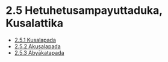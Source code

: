 

# 2.5 Hetuhetusampayuttaduka, Kusalattika

* [2.5.1 Kusalapada](2.5/2.5.1.md)
* [2.5.2 Akusalapada](2.5/2.5.2.md)
* [2.5.3 Abyākatapada](2.5/2.5.3.md)



